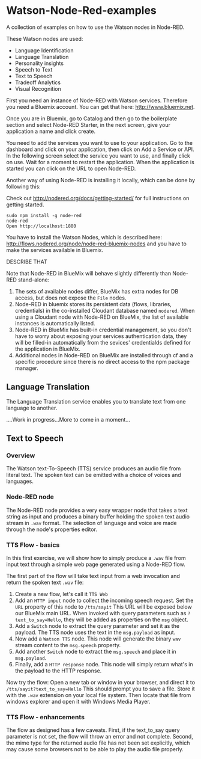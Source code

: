 # Watson-Node-Red-examples

A collection of examples on how to use the Watson nodes in Node-RED.

These Watson nodes are used:

- Language Identification
- Language Translation
- Personality insights
- Speech to Text
- Text to Speech
- Tradeoff Analytics
- Visual Recognition


First you need an instance of Node-RED with Watson services. Therefore you need a Bluemix account. You can get that here: http://www.bluemix.net.

Once you are in Bluemix, go to Catalog and then go to the boilerplate section and select Node-RED Starter, in the next screen, give your application a name and click create.

You need to add the services you want to use to your application. Go to the dashboard and click on your application, then click on Add a Service or API. In the following screen select the service you want to use, and finally click on use. Wait for a moment to restart the application. When the application is started you can click on the URL to open Node-RED.

Another way of using Node-RED is installing it locally, which can be done by following this:

Check out http://nodered.org/docs/getting-started/ for full instructions on getting started.

    sudo npm install -g node-red
    node-red
    Open http://localhost:1880
    
You have to install the Watson Nodes, which is described here: http://flows.nodered.org/node/node-red-bluemix-nodes
and you have to make the services available in Bluemix.

DESCRIBE THAT

Note that Node-RED in BlueMix will behave slightly differently than Node-RED stand-alone:

1. The sets of available nodes differ, BlueMix has extra nodes for DB access, but does not expose the `File` nodes.
2. Node-RED in bluemix stores its persistent data (flows, libraries, credentials) in the co-installed Cloudant database named
`nodered`. When using a Cloudant node with Node-RED on BlueMix, the list of available instances is automatically listed.
3. Node-RED in BlueMix has built-in credential management, so you don't have to worry about exposing your services authentication data, they will be filled-in automatically from the sevices' credentialds defined for the application in BlueMix.
4. Additional nodes in Node-RED on BlueMix are installed through cf and a specific procedure since there is no direct access to the npm package manager.

## Language Translation

The Language Translation service enables you to translate text from one language to another.




....Work in progress...More to come in a moment...

##  Text to Speech
### Overview
The Watson text-To-Speech (TTS) service produces an audio file from literal text.
The spoken text can be emitted with a choice of voices and languages.

### Node-RED node
The Node-RED node provides a very easy wrapper node that takes a text string as input and produces a binary buffer holding the spoken text audio stream in `.wav` format.
The selection of language and voice are made through  the node's properties editor.

### TTS Flow - basics
In this first exercise, we will show how to simply produce a `.wav` file from input text through a simple web page generated using a Node-RED flow.

The first part of the flow will take text input from a web invocation and return the spoken text `.wav` file:

1. Create a new flow, let's call it `TTS Web`
2. Add an `HTTP input` node to collect the incoming speech request. Set the `URL` property of this node to `/tts/sayit` This URL will be exposed below our BlueMix main URL.
When invoked with query parameters such as `?text_to_say=Hello`, they will be added as properties on the `msg` object. 
3. Add a `Switch` node to extract the query parameter and set it as the payload. The TTS node uses the text in the `msg.payload` as input.
4. Now add a `Watson TTS` node. This node will generate the binary `wav` stream content to the `msg.speech` property.
5. Add another `Switch` node to extract the `msg.speech` and place it in `msg.payload`.
6. Finally, add a `HTTP response` node. This node will simply return what's in the payload to the HTTP response.
	
Now try the flow: Open a new tab or window in your browser, and direct it to `/tts/sayit?text_to_say=Hello`
This should prompt you to save a file. Store it with the `.wav` extension on your local file system. 
Then locate that file from windows explorer and open it with Windows Media Player.

### TTS Flow - enhancements
The flow as designed has a few caveats. First, if the text_to_say query parameter is not set, the flow will throw an error and not complete. Second, the mime type for the returned audio file has not been set explicitly, which may cause some browsers not to be able to play the audio file properly.